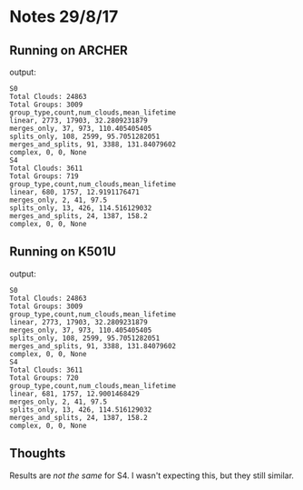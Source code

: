 Notes 29/8/17
=============

Running on ARCHER
-----------------

output:

    S0
    Total Clouds: 24863
    Total Groups: 3009
    group_type,count,num_clouds,mean_lifetime
    linear, 2773, 17903, 32.2809231879
    merges_only, 37, 973, 110.405405405
    splits_only, 108, 2599, 95.7051282051
    merges_and_splits, 91, 3388, 131.84079602
    complex, 0, 0, None
    S4
    Total Clouds: 3611
    Total Groups: 719
    group_type,count,num_clouds,mean_lifetime
    linear, 680, 1757, 12.9191176471
    merges_only, 2, 41, 97.5
    splits_only, 13, 426, 114.516129032
    merges_and_splits, 24, 1387, 158.2
    complex, 0, 0, None

    
Running on K501U
----------------

output:

    S0
    Total Clouds: 24863
    Total Groups: 3009
    group_type,count,num_clouds,mean_lifetime
    linear, 2773, 17903, 32.2809231879
    merges_only, 37, 973, 110.405405405
    splits_only, 108, 2599, 95.7051282051
    merges_and_splits, 91, 3388, 131.84079602
    complex, 0, 0, None
    S4
    Total Clouds: 3611
    Total Groups: 720
    group_type,count,num_clouds,mean_lifetime
    linear, 681, 1757, 12.9001468429
    merges_only, 2, 41, 97.5
    splits_only, 13, 426, 114.516129032
    merges_and_splits, 24, 1387, 158.2
    complex, 0, 0, None

Thoughts
--------

Results are *not the same* for S4. I wasn't expecting this, but they still similar.
